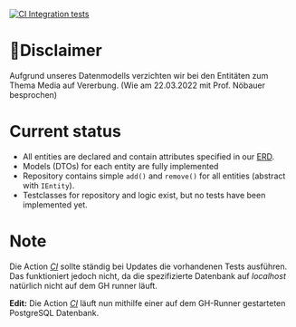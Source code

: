 [![CI Integration tests](https://github.com/Nydery/JPALibraryManager/actions/workflows/maven_test_ci.yml/badge.svg)](https://github.com/Nydery/JPALibraryManager/actions/workflows/maven_test_ci.yml)

# 🔴Disclaimer
Aufgrund unseres Datenmodells verzichten wir bei den Entitäten zum Thema Media auf Vererbung. (Wie am 22.03.2022 mit Prof. Nöbauer besprochen)

# Current status
- All entities are declared and contain attributes specified in our [ERD](./spec/ERD.pdf).
- Models (DTOs) for each entity are fully implemented
- Repository contains simple `add()` and `remove()` for all entities (abstract with `IEntity`).
- Testclasses for repository and logic exist, but no tests have been implemented yet.

# Note
Die Action *[CI](https://github.com/Nydery/JPALibraryManager/actions/workflows/maven_test_ci.yml)* sollte ständig bei Updates die vorhandenen Tests ausführen. Das funktioniert jedoch nicht, da die spezifizierte Datenbank auf *localhost* natürlich nicht auf dem GH runner läuft.

**Edit:** Die Action *[CI](https://github.com/Nydery/JPALibraryManager/actions/workflows/maven_test_ci.yml)* läuft nun mithilfe einer auf dem GH-Runner gestarteten PostgreSQL Datenbank.
